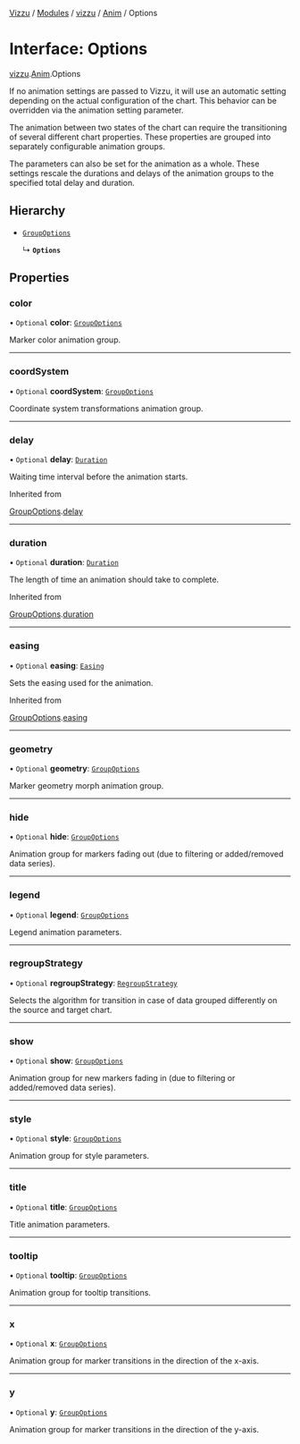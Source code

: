 [Vizzu](../README.md) / [Modules](../modules.md) / [vizzu](../modules/vizzu.md)
/ [Anim](../modules/vizzu.Anim.md) / Options

# Interface: Options

[vizzu](../modules/vizzu.md).[Anim](../modules/vizzu.Anim.md).Options

If no animation settings are passed to Vizzu, it will use an automatic setting
depending on the actual configuration of the chart. This behavior can be
overridden via the animation setting parameter.

The animation between two states of the chart can require the transitioning of
several different chart properties. These properties are grouped into separately
configurable animation groups.

The parameters can also be set for the animation as a whole. These settings
rescale the durations and delays of the animation groups to the specified total
delay and duration.

## Hierarchy

- [`GroupOptions`](vizzu.Anim.GroupOptions.md)

  ↳ **`Options`**

## Properties

### color

• `Optional` **color**: [`GroupOptions`](vizzu.Anim.GroupOptions.md)

Marker color animation group.

______________________________________________________________________

### coordSystem

• `Optional` **coordSystem**: [`GroupOptions`](vizzu.Anim.GroupOptions.md)

Coordinate system transformations animation group.

______________________________________________________________________

### delay

• `Optional` **delay**: [`Duration`](../modules/vizzu.Anim.md#duration)

Waiting time interval before the animation starts.

Inherited from

[GroupOptions](vizzu.Anim.GroupOptions.md).[delay](vizzu.Anim.GroupOptions.md#delay)

______________________________________________________________________

### duration

• `Optional` **duration**: [`Duration`](../modules/vizzu.Anim.md#duration)

The length of time an animation should take to complete.

Inherited from

[GroupOptions](vizzu.Anim.GroupOptions.md).[duration](vizzu.Anim.GroupOptions.md#duration)

______________________________________________________________________

### easing

• `Optional` **easing**: [`Easing`](../modules/vizzu.Anim.md#easing)

Sets the easing used for the animation.

Inherited from

[GroupOptions](vizzu.Anim.GroupOptions.md).[easing](vizzu.Anim.GroupOptions.md#easing)

______________________________________________________________________

### geometry

• `Optional` **geometry**: [`GroupOptions`](vizzu.Anim.GroupOptions.md)

Marker geometry morph animation group.

______________________________________________________________________

### hide

• `Optional` **hide**: [`GroupOptions`](vizzu.Anim.GroupOptions.md)

Animation group for markers fading out (due to filtering or added/removed data
series).

______________________________________________________________________

### legend

• `Optional` **legend**: [`GroupOptions`](vizzu.Anim.GroupOptions.md)

Legend animation parameters.

______________________________________________________________________

### regroupStrategy

• `Optional` **regroupStrategy**:
[`RegroupStrategy`](../modules/vizzu.Anim.md#regroupstrategy)

Selects the algorithm for transition in case of data grouped differently on the
source and target chart.

______________________________________________________________________

### show

• `Optional` **show**: [`GroupOptions`](vizzu.Anim.GroupOptions.md)

Animation group for new markers fading in (due to filtering or added/removed
data series).

______________________________________________________________________

### style

• `Optional` **style**: [`GroupOptions`](vizzu.Anim.GroupOptions.md)

Animation group for style parameters.

______________________________________________________________________

### title

• `Optional` **title**: [`GroupOptions`](vizzu.Anim.GroupOptions.md)

Title animation parameters.

______________________________________________________________________

### tooltip

• `Optional` **tooltip**: [`GroupOptions`](vizzu.Anim.GroupOptions.md)

Animation group for tooltip transitions.

______________________________________________________________________

### x

• `Optional` **x**: [`GroupOptions`](vizzu.Anim.GroupOptions.md)

Animation group for marker transitions in the direction of the x-axis.

______________________________________________________________________

### y

• `Optional` **y**: [`GroupOptions`](vizzu.Anim.GroupOptions.md)

Animation group for marker transitions in the direction of the y-axis.
